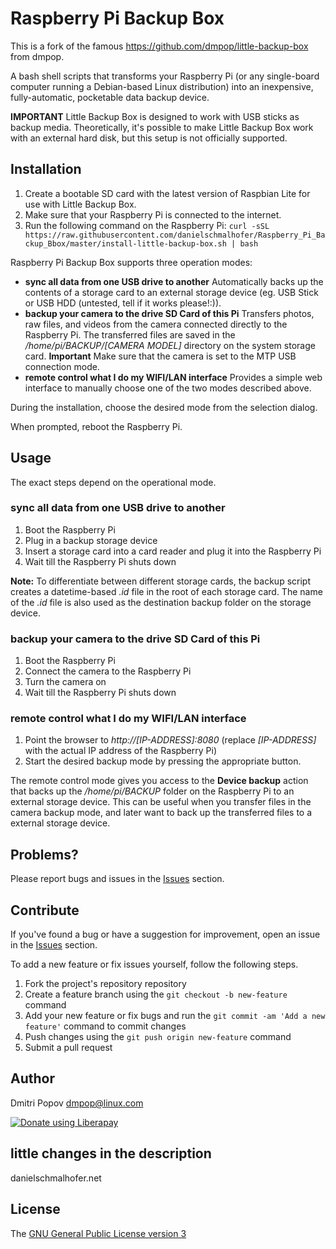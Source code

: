 # Raspberry Pi Backup Box

This is a fork of the famous https://github.com/dmpop/little-backup-box from dmpop.

A bash shell scripts that transforms your Raspberry Pi (or any single-board computer running a Debian-based Linux distribution) into an inexpensive, fully-automatic, pocketable data backup device.


**IMPORTANT**
Little Backup Box is designed to work with USB sticks as backup media. Theoretically, it's possible to make Little Backup Box work with an external hard disk, but this setup is not officially supported.

## Installation

1. Create a bootable SD card with the latest version of Raspbian Lite for use with Little Backup Box.
2. Make sure that your Raspberry Pi is connected to the internet.
3. Run the following command on the Raspberry Pi: `curl -sSL https://raw.githubusercontent.com/danielschmalhofer/Raspberry_Pi_Backup_Bbox/master/install-little-backup-box.sh | bash`

Raspberry Pi Backup Box supports three operation modes:

- **sync all data from one USB drive to another** Automatically backs up the contents of a storage card to an external storage device (eg. USB Stick or USB HDD (untested, tell if it works please!:)).
- **backup your camera to the drive SD Card of this Pi** Transfers photos, raw files, and videos from the camera connected directly to the Raspberry Pi. The transferred files are saved in the */home/pi/BACKUP/[CAMERA MODEL]* directory on the system storage card. **Important** Make sure that the camera is set to the MTP USB connection mode.
- **remote control what I do my WIFI/LAN interface** Provides a simple web interface to manually choose one of the two modes described above.

During the installation, choose the desired mode from the selection dialog.

When prompted, reboot the Raspberry Pi.

## Usage

The exact steps depend on the operational mode.

### sync all data from one USB drive to another

1. Boot the Raspberry Pi
2. Plug in a backup storage device
3. Insert a storage card into a card reader and plug it into the Raspberry Pi
4. Wait till the Raspberry Pi shuts down

**Note:** To differentiate between different storage cards, the backup script creates a datetime-based *.id* file in the root of each storage card. The name of the *.id* file is also used as the destination backup folder on the storage device.

### backup your camera to the drive SD Card of this Pi

1. Boot the Raspberry Pi
2. Connect the camera to the Raspberry Pi
3. Turn the camera on
4. Wait till the Raspberry Pi shuts down

### remote control what I do my WIFI/LAN interface

1. Point the browser to *http://[IP-ADDRESS]:8080* (replace *[IP-ADDRESS]* with the actual IP address of the Raspberry Pi)
2. Start the desired backup mode by pressing the appropriate button.

The remote control mode gives you access to the **Device backup** action that backs up the */home/pi/BACKUP* folder on the Raspberry Pi to an external storage device. This can be useful when you transfer files in the camera backup mode, and later want to back up the transferred files to a external storage device.

## Problems?

Please report bugs and issues in the [Issues](https://github.com/dmpop/little-backup-box/issues) section.

## Contribute

If you've found a bug or have a suggestion for improvement, open an issue in the [Issues](https://github.com/dmpop/little-backup-box/issues) section.

To add a new feature or fix issues yourself, follow the following steps.

1. Fork the project's repository repository
2. Create a feature branch using the `git checkout -b new-feature` command
3. Add your new feature or fix bugs and run the `git commit -am 'Add a new feature'` command to commit changes
4. Push changes using the `git push origin new-feature` command
5. Submit a pull request

## Author

Dmitri Popov [dmpop@linux.com](mailto:dmpop@linux.com)

<noscript><a href="https://liberapay.com/dmpop/donate"><img alt="Donate using Liberapay" src="https://liberapay.com/assets/widgets/donate.svg"></a></noscript>

## little changes in the description

danielschmalhofer.net

## License

The [GNU General Public License version 3](http://www.gnu.org/licenses/gpl-3.0.en.html)




<!-- Great project by dmpop! Should it stay visible?
## Linux Photography

Little Backup Box is a part of a streamlined and automated Linux-based photographic workflow described in the [Linux Photography](https://gumroad.com/l/linux-photography) book. The book provides step-by-step instructions on building a Raspberry Pi-based photo backup device running the Little Backup Box script. Get your copy at [Google Play Store](https://play.google.com/store/books/details/Dmitri_Popov_Linux_Photography?id=cO70CwAAQBAJ) or [Gumroad](https://gumroad.com/l/linux-photography).

<img src="https://scribblesandsnaps.files.wordpress.com/2016/07/linux-photography-6.jpg" width="200"/>

-->
